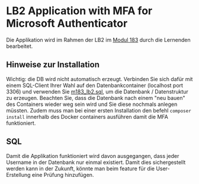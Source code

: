 # LB2 Application with MFA for Microsoft Authenticator
Die Applikation wird im Rahmen der LB2 im [Modul 183](https://gitlab.com/ch-tbz-it/Stud/m183/m183) durch die Lernenden bearbeitet.

## Hinweise zur Installation
Wichtig: die DB wird nicht automatisch erzeugt. Verbinden Sie sich dafür mit einem SQL-Client Ihrer Wahl auf den Datenbankcontainer (localhost port 3306) und verwenden Sie [m183_lb2.sql](./todo-list/includes/m183_lb2.sql), um die Datenbank / Datenstruktur zu erzeugen. Beachten Sie, dass die Datenbank nach einem "neu bauen" des Containers wieder weg sein wird und Sie diese nochmals anlegen müssten. Zudem muss man bei einer ersten Installation den befehl `composer install` innerhalb des Docker containers ausführen damit die MFA funktioniert.

## SQL 
Damit die Applikation funktioniert wird davon ausgegangen, dass jeder Username in der Datenbank nur einmal existiert. Damit dies sichergestellt werden kann in der Zukunft, könnte man beim feature für die User-Erstellung eine Prüfung hinzufügen.